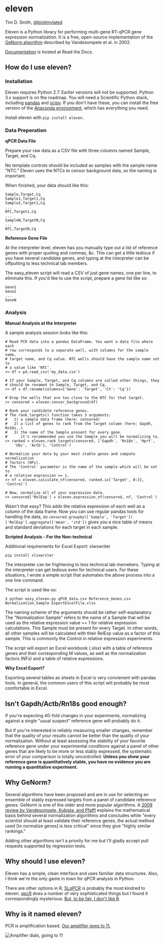 # eleven
Tim D. Smith, [@biotimylated](https://twitter.com/biotimylated)

Eleven is a Python library for performing multi-gene RT-qPCR gene expression normalization. It is a free, open-source implementation of the [GeNorm algorithm](http://dx.doi.org/10.1186/gb-2002-3-7-research0034) described by Vandesompele et al. in 2002.

[Documentation](http://eleven.readthedocs.org) is hosted at Read the Docs.

## How do I use eleven?

### Installation

Eleven requires Python 2.7. Earlier versions will not be supported. Python 3.x support is on the roadmap. You will need a Scientific Python stack, including [pandas](http://pandas.pydata.org/) and [scipy](http://www.scipy.org/). If you don't have these, you can install the free version of the [Anaconda environment](https://store.continuum.io/cshop/anaconda/), which has everything you need.

Install eleven with `pip install eleven`.

### Data Preperation

**qPCR Data File**

Prepare your raw data as a CSV file with three columns named Sample, Target, and Cq.

No template controls should be included as samples with the sample name "NTC." Eleven uses the NTCs to censor background data, so the naming is important.

When finished, your data should like this:

    Sample,Target,Cq
    Sample1,Target1,Cq
    Sample2,Target1,Cq
    ...
    NTC,Target1,Cq
    ...
    SampleN,TargetN,Cq
    ...
    NTC,TargetN,Cq
    
**Reference Gene File**

At the interpreter level, eleven has you manually type out a list of reference genes with proper quoting and commas, &c. This can get a little tedious if you have several candidate genes, and typing at the interpreter can be offputting to less technical lab members. 

The easy_eleven script will read a CSV of just gene names, one per line, to eliminate this. If you'd like to use the script, prepare a gene list like so:

    Gene1
    Gene2
    ...
    GeneN

### Analysis

**Manual Analysis at the Interpreter**

A sample analysis session looks like this:

    # Read PCR data into a pandas DataFrame. You want a data file where each
    # row corresponds to a separate well, with columns for the sample name,
    # target name, and Cq value. NTC wells should have the sample name set to
    # a value like 'NTC'.
    >> df = pd.read_csv('my_data.csv')

    # If your Sample, Target, and Cq columns are called other things, they
    # should be renamed to Sample, Target, and Cq.
    >> df = df.rename(columns={'Gene': 'Target', 'Ct': 'Cq'})

    # Drop the wells that are too close to the NTC for that target.
    >> censored = eleven.censor_background(df)

    # Rank your candidate reference genes.
    # The rank_targets() function takes 3 arguments: 
    #   1) a sample data frame (here: censored)
    #   2) a list of genes to rank from the Target column (here: Gapdh, Rn18s..)
    #   3) the name of the Sample present for every gene. 
    #      it's recommended you use the Sample you will be normalizing to.
    >> ranked = eleven.rank_targets(censored, ['Gapdh', 'Rn18s', 'Hprt',
        'Ubc', 'Actb'], 'Control')

    # Normalize your data by your most stable genes and compute normalization
    # factors (NFs).
    # The 'Control' parameter is the name of the sample which will be set to 
    # a relative expression == 1. 
    >> nf = eleven.calculate_nf(censored, ranked.ix['Target', 0:3], 'Control')

    # Now, normalize all of your expression data.
    >> censored['RelExp'] = eleven.expression_nf(censored, nf, 'Control')

Wasn't that easy? This adds the relative expression of each well as a column of the data frame. Now you can use regular pandas tools for handling the data, so `censored.groupby(['Sample', 'Target'])['RelExp'].aggregate(['mean', 'std'])` gives you a nice table of means and standard deviations for each target in each sample.

**Scripted Analysis - For the Non-technical** 

Additional requirements for Excel Export: xlwswriter

    pip install xlsxwriter

The interpreter can be frightening to less technical lab memebers. Typing at the interpreter can get tedious even for technical users. For these situations, I wrote a simple script that automates the above process into a one line command. 

The script is used like so:

    $ python easy_eleven.py qPCR_data.csv Reference_Genes.csv Normalization_Sample ExportExcelFile.xlsx

The naming scheme of the arguments should be rather self-explanatory. The "Normalization Sample" refers to the name of a Sample that will be used as the relative expression value == 1 for relative expression calculations. This Sample must be present for every Target. In other words, all other samples will be calculated with their RelExp value as a factor of this sample. This is commonly the Control in relative expression experiments.  

The script will export an Excel workbook (.xlsx) with a table of reference genes and their corresponding M values, as well as the normalization factors (NFs) and a table of relative expressions.

**Why Excel Export?**

Exporting several tables as sheets in Excel is very convienent with pandas tools. In general, the common users of this script will probably be most comfortable in Excel.

## Isn't Gapdh/Actb/Rn18s good enough?

If you're expecting 40-fold changes in your experiments, normalizing against a single "usual suspect" reference gene will probably do it.

But if you're interested in reliably measuring smaller changes, remember that the quality of your results cannot be better than the quality of your normalization. Without at least assessing the stability of your favorite reference gene under your experimental conditions against a panel of other genes that are likely to be more or less stably expressed, the systematic error of your comparison is totally uncontrolled. __Unless you show your reference gene is quantitatively stable, you have no evidence you are running a quantitative experiment.__

## Why GeNorm?

Several algorithms have been proposed and are in use for selecting an ensemble of stably expressed targets from a panel of candidate reference genes. GeNorm is one of the older and more popular algorithms. A [2009 review by Vandesompele, Kubista, and Pfaffl](http://www.gene-quantification.de/Vandesompele-Kubista-Pfaffl-real-time-PCR-chapter-4.pdf) explains the mathematical basis behind several normalization algorithms and concludes while "every scientist should at least validate their reference genes, the actual method used \[to normalize genes\] is less critical" since they give "highly similar rankings."

Adding other algorithms isn't a priority for me but I'll gladly accept pull requests supported by regression tests.

## Why should I use eleven?

Eleven has a simple, clean interface and uses familiar data structures. Also, I think we're the only game in town for qPCR analysis in Python.

There are other options in R; [SLqPCR](http://www.bioconductor.org/packages/devel/bioc/html/SLqPCR.html) is probably the most kindred to eleven. [qpcR](http://www.dr-spiess.de/qpcR.html) does a number of very sophisticated things but I found it correspondingly mysterious. [But, to be fair, I don't like R](http://tim-smith.us/arrgh/).

## Why is it named eleven?

PCR is amplification based. [Our amplifier goes to 11.](https://en.wikipedia.org/wiki/Up_to_eleven)

![Amplifier dials, going to 11](https://raw.github.com/tdsmith/eleven/master/docs/_static/eleven.jpg)

